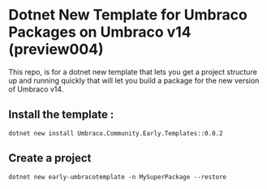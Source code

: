 # Dotnet New Template for Umbraco Packages on Umbraco v14 (preview004)


This repo, is for a dotnet new template that lets you get a project structure up and running quickly that will let you build a package for the new version of Umbraco v14.

## Install the template : 

```
dotnet new install Umbraco.Community.Early.Templates::0.0.2
```

## Create a project 

```
dotnet new early-umbracotemplate -n MySuperPackage --restore
```

